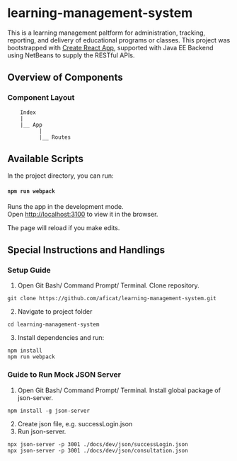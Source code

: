 # learning-management-system
This is a learning management paltform for administration, tracking, reporting, and delivery of educational programs or classes.
This project was bootstrapped with [Create React App](https://github.com/facebook/create-react-app), supported with Java EE Backend using NetBeans to supply the RESTful APIs.

## Overview of Components
### Component Layout

        Index
        |     
        |__ App 
              |
              |__ Routes

## Available Scripts

In the project directory, you can run:

#### `npm run webpack`

Runs the app in the development mode.<br>
Open [http://localhost:3100](http://localhost:3100) to view it in the browser.

The page will reload if you make edits.<br>

## Special Instructions and Handlings
### Setup Guide
1. Open Git Bash/ Command Prompt/ Terminal. Clone repository.

```
git clone https://github.com/aficat/learning-management-system.git
```
2. Navigate to project folder

```
cd learning-management-system
```

3. Install dependencies and run:

```
npm install
npm run webpack
```

### Guide to Run Mock JSON Server
1. Open Git Bash/ Command Prompt/ Terminal. Install global package of json-server.

```
npm install -g json-server
```
2. Create json file, e.g. successLogin.json
3. Run json-server.

```
npx json-server -p 3001 ./docs/dev/json/successLogin.json
npx json-server -p 3001 ./docs/dev/json/consultation.json
```